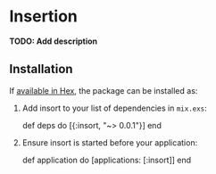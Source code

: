 # Insertion

**TODO: Add description**

## Installation

If [available in Hex](https://hex.pm/docs/publish), the package can be installed as:

  1. Add insort to your list of dependencies in `mix.exs`:

        def deps do
          [{:insort, "~> 0.0.1"}]
        end

  2. Ensure insort is started before your application:

        def application do
          [applications: [:insort]]
        end

